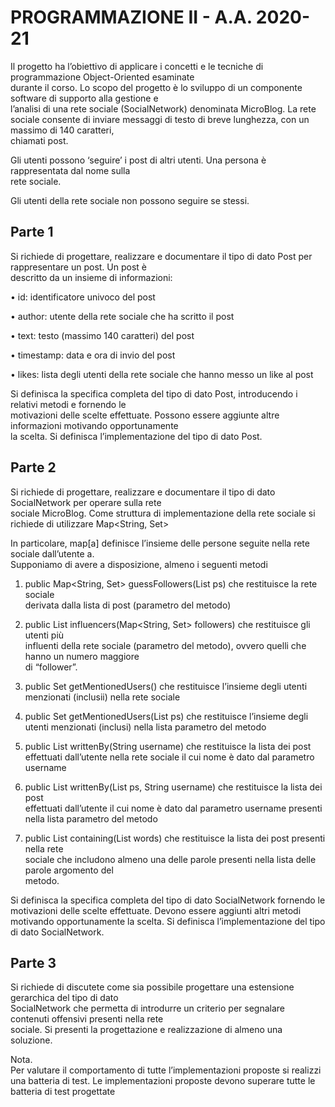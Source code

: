 # PROGRAMMAZIONE	II	 - A.A.	2020-21

Il	progetto	ha	l’obiettivo	di	applicare	i	concetti	e	le	tecniche	di	programmazione	Object-Oriented esaminate	
durante	il	corso.	Lo	scopo	del	progetto	è	lo	sviluppo	di	un	componente	software	di	supporto	alla	gestione	e	
l’analisi	di	una	rete	sociale	(SocialNetwork) denominata	MicroBlog.
La	rete	sociale consente	di	inviare messaggi	di	testo	di	breve	lunghezza,	con	un	massimo	di	140 caratteri,	
chiamati	post.

Gli	utenti	possono	‘seguire’ i post di	altri	utenti.	 Una	persona	è	rappresentata	dal	nome	sulla	
rete	sociale.	

Gli	utenti	della	rete	sociale	non	possono	seguire	se	stessi.	
## Parte	1
Si	richiede	di	progettare,	realizzare	e	documentare	il	tipo	di	dato	Post per	rappresentare	un	post.	Un post	è	
descritto da	un	insieme	di informazioni:

• id:	identificatore	univoco	del	post

• author:	utente	della	rete	sociale che	ha	scritto	il	post

• text:	testo	(massimo	140	caratteri)	del	post

• timestamp:	data	e	ora	di	invio	del	post

• likes:		lista	degli	utenti	della	rete	sociale che	hanno messo un	like	al	post

Si	 definisca	 la	 specifica	 completa	 del	 tipo	 di	 dato	 Post,	 introducendo	 i	 relativi	 metodi	 e	 fornendo le	
motivazioni delle	scelte	effettuate. Possono	essere	aggiunte	altre	informazioni	motivando	opportunamente	
la	scelta.
Si	definisca	l’implementazione	del	tipo	di	dato	Post.

## Parte	2
Si	 richiede	 di	 progettare,	 realizzare	 e	 documentare	 il	 tipo	 di	 dato	 SocialNetwork per	 operare	 sulla	 rete	
sociale	MicroBlog. Come	struttura	di	implementazione	della	rete	sociale	si richiede	di	utilizzare
Map<String,	Set<String>>


In	particolare,	map[a]	definisce	l’insieme	delle	persone	seguite	nella	rete	sociale	dall’utente	a.	
Supponiamo	di	avere	a	disposizione,	almeno	i	seguenti	metodi
1. public	 Map<String,	 Set<String>>	 guessFollowers(List<Post>	 ps) che	 restituisce	 la	 rete	 sociale	
derivata	dalla	lista	di	post	(parametro	del	metodo)
2. public	 List<String>	 influencers(Map<String,	 Set<String>>	 followers) che	 restituisce	 gli	 utenti	 più	
influenti	della rete	sociale	(parametro	del	metodo),	ovvero	quelli	che	hanno	un	numero	maggiore	
di	“follower”.
3. public	Set<String>	getMentionedUsers() che	restituisce	l’insieme	degli	utenti	menzionati	 (inclusii)	
nella	rete	sociale
4. public	 Set<String>	 getMentionedUsers(List<Post>	 ps) che	 restituisce	 l’insieme	 degli	 utenti	
menzionati	(inclusi)	 nella	lista	parametro	del	metodo
5. public	List<Post>	writtenBy(String	username) che	restituisce	la	lista	dei	post	effettuati	dall’utente	
nella	rete sociale	il	cui	nome	è	dato	dal	parametro	username

6. public	 List<Post>	 writtenBy(List<Post>	 ps,	 String	 username) che	 restituisce	 la	 lista	 dei	 post	
effettuati	dall’utente	il	cui	nome	è	dato	dal	parametro	username presenti	nella	lista parametro	del	
metodo
7. public	List<Post>	containing(List<String>	words) che	restituisce	la	lista	dei	post presenti	nella	rete	
sociale	 che includono	 almeno	 una	 delle	 parole	 presenti	 nella	 lista	 delle	 parole	 argomento	 del	
metodo.

Si	 definisca	 la	 specifica	 completa	 del	 tipo	 di	 dato	 SocialNetwork	 fornendo le	 motivazioni delle	 scelte	
effettuate.	Devono essere	aggiunti	altri	metodi	motivando	opportunamente	la	scelta.
Si	definisca	l’implementazione	del	tipo	di	dato	SocialNetwork.
## Parte	3
Si	 richiede	 di	 discutete	 come	 sia	 possibile	 progettare una	 estensione	 gerarchica	 del tipo	 di	 dato	
SocialNetwork che	permetta	di	introdurre	un criterio	per	segnalare	contenuti offensivi	presenti	nella	rete	
sociale.	Si	presenti	la	progettazione	e	realizzazione	di	almeno	una	soluzione.

Nota.	
Per	 valutare	 il	 comportamento	 di	 tutte	 l’implementazioni proposte si	 realizzi una	 batteria	 di	 test.	 Le	
implementazioni	proposte	devono	superare	tutte	le	batteria	di	test	progettate

